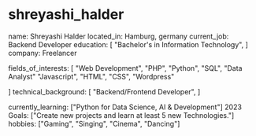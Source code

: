 # shreyashi_halder
name: Shreyashi Halder
located_in: Hamburg, germany
current_job: Backend Developer
education:
  [
    "Bachelor's in Information Technology",
  ]
company: Freelancer

fields_of_interests:
  [
    "Web Development",
    "PHP",
    "Python",
    "SQL",
    "Data Analyst"
    "Javascript",
    "HTML",
    "CSS",
    "Wordpress"
    
  ]
technical_background:
  [
    "Backend/Frontend Developer",
  ]
  
currently_learning: ["Python for Data Science, AI & Development"]
2023 Goals: ["Create new projects and learn at least 5 new Technologies."]
hobbies: ["Gaming", "Singing", "Cinema", "Dancing"]
